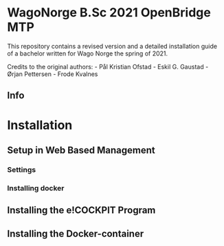 # WagoNorge B.Sc 2021 OpenBridge MTP
This repository contains a revised version and a detailed installation guide of a bachelor written for Wago Norge the spring of 2021. 

Credits to the original authors:
        - Pål Kristian Ofstad
        - Eskil G. Gaustad
        - Ørjan Pettersen
        - Frode Kvalnes
    
## Info

# Installation



## Setup in Web Based Management

### Settings

### Installing docker


## Installing the e!COCKPIT Program

## Installing the Docker-container

